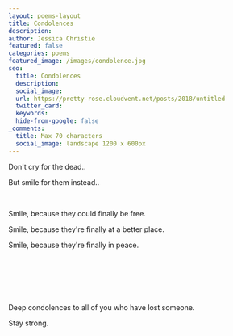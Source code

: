 ```yaml
---
layout: poems-layout
title: Condolences
description: 
author: Jessica Christie
featured: false
categories: poems
featured_image: /images/condolence.jpg
seo:
  title: Condolences
  description: 
  social_image:
  url: https://pretty-rose.cloudvent.net/posts/2018/untitled
  twitter_card:
  keywords:
  hide-from-google: false
_comments:
  title: Max 70 characters
  social_image: landscape 1200 x 600px
---
```

Don't cry for the dead..

But smile for them instead..

&nbsp;

Smile, because they could finally be free.

Smile, because they're finally at a better place.

Smile, because they're finally in peace.

&nbsp;

&nbsp;

&nbsp;

Deep condolences to all of you who have lost someone.

Stay strong.

&nbsp;
